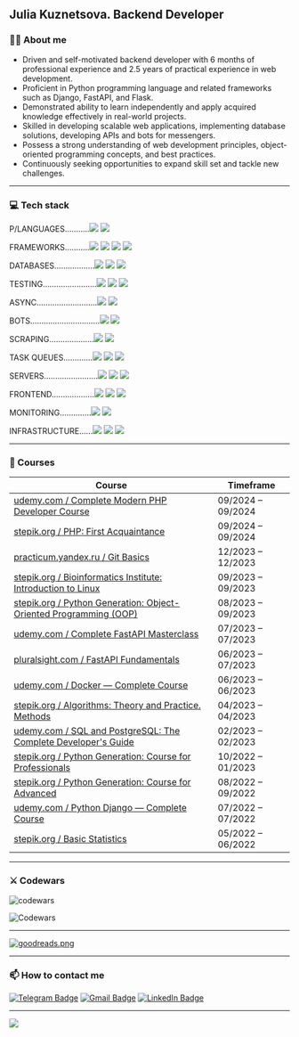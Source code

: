 ## Julia Kuznetsova. Backend Developer

### 👩‍💻 About me

- Driven and self-motivated backend developer with 6 months of professional experience and 2.5 years of practical experience in web development. 
- Proficient in Python programming language and related frameworks such as Django, FastAPI, and Flask. 
- Demonstrated ability to learn independently and apply acquired knowledge effectively in real-world projects.
- Skilled in developing scalable web applications, implementing database solutions, developing APIs and bots for messengers. 
- Possess a strong understanding of web development principles, object-oriented programming concepts, and best practices. 
- Continuously seeking opportunities to expand skill set and tackle new challenges. 

---

### 💻 Tech stack

P/LANGUAGES...........<img src="https://img.shields.io/badge/Python-800000?style=for-the-badge&logo=python&logoColor=white"/> <img src="https://img.shields.io/badge/PHP-800000?style=for-the-badge&logo=python&logoColor=white"/>

FRAMEWORKS...........<img src="https://img.shields.io/badge/Django-A52A2A?style=for-the-badge&logo=django&logoColor=white"/> <img src="https://img.shields.io/badge/DRF-A52A2A?style=for-the-badge"/> <img src="https://img.shields.io/badge/FastAPI-A52A2A?style=for-the-badge&logo=fastapi&logoColor=white"/> <img src="https://img.shields.io/badge/Flask-A52A2A?style=for-the-badge&logo=Flask&logoColor=white"/>

DATABASES..................<img src="https://img.shields.io/badge/PostgreSQL-A0522D?style=for-the-badge&logo=PostgreSQL&logoColor=white"/> <img src="https://img.shields.io/badge/MySQL-A0522D?style=for-the-badge&logo=MySQL&logoColor=white"/> <img src="https://img.shields.io/badge/MongoDB-A0522D?style=for-the-badge&logo=MongoDB&logoColor=white"/>

TESTING........................<img src="https://img.shields.io/badge/Pytest-8B4513?style=for-the-badge&logo=Pytest&logoColor=white"/> <img src="https://img.shields.io/badge/unittest-8B4513?style=for-the-badge&logo=unittest&logoColor=white"/> <img src="https://img.shields.io/badge/Postman-8B4513?style=for-the-badge&logo=postman&logoColor=white"/>

ASYNC...........................<img src="https://img.shields.io/badge/AsyncIO-D2691E?style=for-the-badge&logo=AsyncIO&logoColor=white"/> <img src="https://img.shields.io/badge/aiohttp-D2691E?style=for-the-badge&logo=aiohttp&logoColor=white"/>

BOTS...............................<img src="https://img.shields.io/badge/aiogram-CD853F?style=for-the-badge&logo=aiogram&logoColor=white"/> <img src="https://img.shields.io/badge/telethon-CD853F?style=for-the-badge&logo=telethon&logoColor=white"/>

SCRAPING....................<img src="https://img.shields.io/badge/Selenium-B8860B?style=for-the-badge&logo=Selenium&logoColor=white"/> <img src="https://img.shields.io/badge/BEAUTIFUL SOUP-B8860B?style=for-the-badge"/>

TASK QUEUES.............<img src="https://img.shields.io/badge/Celery-DAA520?style=for-the-badge"/> <img src="https://img.shields.io/badge/Redis-DAA520?style=for-the-badge&logo=Redis&logoColor=white"/> <img src="https://img.shields.io/badge/RabbitMQ-DAA520?style=for-the-badge&logo=rabbitmq&logoColor=white"/>

SERVERS........................<img src="https://img.shields.io/badge/Gunicorn-BDB76B?style=for-the-badge&logo=Gunicorn&logoColor=white"/> <img src="https://img.shields.io/badge/Uvicorn-BDB76B?style=for-the-badge&logo=Uvicorn&logoColor=white"/> <img src="https://img.shields.io/badge/NGINX-BDB76B?style=for-the-badge&logo=NGINX&logoColor=white"/>

FRONTEND...................<img src="https://img.shields.io/badge/HTML5-96a4a5?style=for-the-badge&logo=HTML5&logoColor=white"/> <img src="https://img.shields.io/badge/CSS3-96a4a5?style=for-the-badge&logo=CSS3&logoColor=white"/> <img src="https://img.shields.io/badge/Bootstrap-96a4a5?style=for-the-badge&logo=Bootstrap&logoColor=white"/>

MONITORING..............<img src="https://img.shields.io/badge/Monit-877871?style=for-the-badge&logo=Monit&logoColor=black"/> <img src="https://img.shields.io/badge/Flower-877871?style=for-the-badge&logo=Flower&logoColor=black"/>

INFRASTRUCTURE......<img src="https://img.shields.io/badge/Git-9a7b4d?style=for-the-badge&logo=Git&logoColor=white"/> <img src="https://img.shields.io/badge/Docker-9a7b4d?style=for-the-badge&logo=Docker&logoColor=white"/> <img src="https://img.shields.io/badge/Linux-9a7b4d?style=for-the-badge&logo=Linux&logoColor=white"/>

---

### 📑 Courses

| Course                                                                                                                                        | Timeframe         |
| ----------------------------------------------------------------------------------------------------------------------------------------------| ----------------- |
| [udemy.com / Complete Modern PHP Developer Course](https://www.udemy.com/course/complete-modern-php-developer/)                               | 09/2024 – 09/2024 |
| [stepik.org / PHP: First Acquaintance](https://stepik.org/cert/2559105?lang=en)                                                               | 09/2024 – 09/2024 |
| [practicum.yandex.ru / Git Basics](https://practicum.yandex.ru/git-basics/)                                                                   | 12/2023 – 12/2023 |
| [stepik.org / Bioinformatics Institute: Introduction to Linux](https://stepik.org/cert/2189875?lang=en)                                       | 09/2023 – 09/2023 |
| [stepik.org / Python Generation: Object-Oriented Programming (OOP)](https://stepik.org/cert/2158902?lang=en)                                  | 08/2023 – 09/2023 |
| [udemy.com / Complete FastAPI Masterclass](https://www.udemy.com/course/instagram-clone/)                                                     | 07/2023 – 07/2023 |
| [pluralsight.com / FastAPI Fundamentals](https://www.pluralsight.com/courses/fastapi-fundamentals)                                            | 06/2023 – 07/2023 |
| [udemy.com / Docker — Complete Course](https://www.udemy.com/course/docker-ru/)                                                               | 06/2023 – 06/2023 |
| [stepik.org / Algorithms: Theory and Practice. Methods](https://stepik.org/cert/2035744?lang=en)                                              | 04/2023 – 04/2023 |
| [udemy.com / SQL and PostgreSQL: The Complete Developer's Guide](https://www.udemy.com/certificate/UC-9e0435ca-7a59-4f49-8922-4866971ec2e2/)  | 02/2023 – 02/2023 |
| [stepik.org / Python Generation: Course for Professionals](https://stepik.org/cert/1892736?lang=en)                                           | 10/2022 – 01/2023 |
| [stepik.org / Python Generation: Course for Advanced](https://stepik.org/cert/1659928?lang=en)                                                | 08/2022 – 09/2022 |
| [udemy.com / Python Django — Complete Course](https://www.udemy.com/course/python-django-2021-complete-course/)                               | 07/2022 – 07/2022 |
| [stepik.org / Basic Statistics](https://stepik.org/cert/1501801?lang=en)                                                                      | 05/2022 – 06/2022 |
---

### ⚔️ Codewars

![codewars](https://www.codewars.com/users/kooznitsa/badges/large)

![Codewars](https://github.r2v.ch/codewars?user=kooznitsa&hide_clan=true&name=true&top_languages=true&stroke=%23BB432C)

---

[![goodreads.png](https://i.postimg.cc/0QspzzYf/goodreads.png)](https://www.goodreads.com/kooznitsa)

---

### :mailbox: How to contact me

[![Telegram Badge](https://img.shields.io/badge/-kooznitsa-blue?style=flat&logo=Telegram&logoColor=white)](https://t.me/kooznitsa) [![Gmail Badge](https://img.shields.io/badge/-Gmail-red?style=flat&logo=Gmail&logoColor=white)](mailto:kooznitsa@gmail.com) [![LinkedIn Badge](https://img.shields.io/badge/-kooznitsa-blue?style=flat&logo=LinkedIn&logoColor=white)](https://www.linkedin.com/in/kooznitsa/)

---
[![](https://visitcount.itsvg.in/api?id=kooznitsa&label=Profile%20Views&color=9&icon=5&pretty=false)](https://visitcount.itsvg.in)
